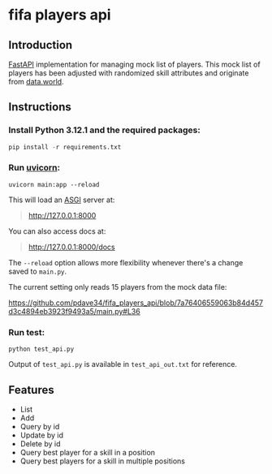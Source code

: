 # fifa players api

## Introduction

[FastAPI](https://fastapi.tiangolo.com/) implementation for managing mock list of players. This mock list of players has been adjusted with randomized skill attributes and originate from [data.world](https://data.world/raghav333/fifa-players).

## Instructions

### Install Python 3.12.1 and the required packages:

```python
pip install -r requirements.txt
```

### Run [uvicorn](https://www.uvicorn.org/):

```console
uvicorn main:app --reload
```

This will load an [ASGI](https://asgi.readthedocs.io/en/latest/) server at:

> http://127.0.0.1:8000

You can also access docs at:

> http://127.0.0.1:8000/docs

The `--reload` option allows more flexibility whenever there's a change saved to `main.py`. 

The current setting only reads 15 players from the mock data file:

https://github.com/pdave34/fifa_players_api/blob/7a76406559063b84d457d3c4894eb3923f9493a5/main.py#L36

### Run test:

```console
python test_api.py
```

Output of `test_api.py` is available in `test_api_out.txt` for reference.

## Features

- List
- Add
- Query by id
- Update by id
- Delete by id
- Query best player for a skill in a position
- Query best players for a skill in multiple positions
